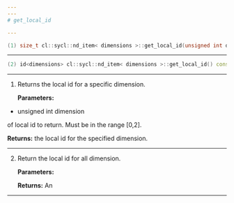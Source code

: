 ```yaml
---
---
# get_local_id

---
```


```cpp
(1) size_t cl::sycl::nd_item< dimensions >::get_local_id(unsigned int dimension) const
```

---

```cpp
(2) id<dimensions> cl::sycl::nd_item< dimensions >::get_local_id() const
```

---

1. Returns the local id for a specific dimension. 

   **Parameters:**

  * unsigned int dimension

   of local id to return. Must be in the range [0,2]. 

   **Returns:** the local id for the specified dimension. 

---

2. Return the local id for all dimension. 

   **Parameters:**

   **Returns:** An 

---

